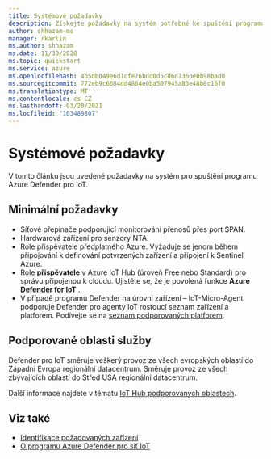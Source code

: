 ```yaml
---
title: Systémové požadavky
description: Získejte požadavky na systém potřebné ke spuštění programu Azure Defender pro IoT.
author: shhazam-ms
manager: rkarlin
ms.author: shhazam
ms.date: 11/30/2020
ms.topic: quickstart
ms.service: azure
ms.openlocfilehash: 4b5db049e6d1cfe76bdd0d5cd6d7360e0b98bad0
ms.sourcegitcommit: 772eb9c6684dd4864e0ba507945a83e48b8c16f0
ms.translationtype: MT
ms.contentlocale: cs-CZ
ms.lasthandoff: 03/20/2021
ms.locfileid: "103489807"
---
```

# <a name="system-prerequisites"></a>Systémové požadavky
V tomto článku jsou uvedené požadavky na systém pro spuštění programu Azure Defender pro IoT.

## <a name="minimum-requirements"></a>Minimální požadavky

- Síťové přepínače podporující monitorování přenosů přes port SPAN.
- Hardwarová zařízení pro senzory NTA.
- Role přispěvatele předplatného Azure. Vyžaduje se jenom během připojování k definování potvrzených zařízení a připojení k Sentinel Azure.
- Role **přispěvatele** v Azure IoT Hub (úroveň Free nebo Standard) pro správu připojenou k cloudu. Ujistěte se, že je povolená funkce **Azure Defender for IoT** .
- V případě programu Defender na úrovni zařízení – IoT-Micro-Agent podporuje Defender pro agenty IoT rostoucí seznam zařízení a platforem. Podívejte se na [seznam podporovaných platforem](how-to-deploy-agent.md).

## <a name="supported-service-regions"></a>Podporované oblasti služby

Defender pro IoT směruje veškerý provoz ze všech evropských oblastí do Západní Evropa regionální datacentrum. Směruje provoz ze všech zbývajících oblastí do Střed USA regionální datacentrum.

Další informace najdete v tématu [IoT Hub podporovaných oblastech](https://azure.microsoft.com/global-infrastructure/services/?products=iot-hub).

## <a name="see-also"></a>Viz také

- [Identifikace požadovaných zařízení](how-to-identify-required-appliances.md)
- [O programu Azure Defender pro síť IoT](how-to-set-up-your-network.md)
